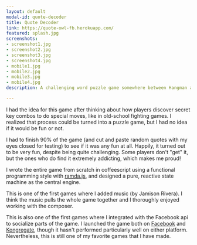 ```yaml
---
layout: default
modal-id: quote-decoder
title: Quote Decoder
link: https://quote-owl-fb.herokuapp.com/
featured: splash.jpg
screenshots:
- screenshot1.jpg
- screenshot2.jpg
- screenshot3.jpg
- screenshot4.jpg
- mobile1.jpg
- mobile2.jpg
- mobile3.jpg
- mobile4.jpg
description: A challenging word puzzle game somewhere between Hangman and Sudoku.

---
```


I had the idea for this game after thinking about how players discover secret key combos to do special moves, like in old-school fighting games.  I realized that process could be turned into a puzzle game, but I had no idea if it would be fun or not. 

I had to finish 90% of the game (and cut and paste random quotes with my eyes closed for testing) to see if it was any fun at all.  Happily, it turned out to be very fun, despite being quite challenging.  Some players don't "get" it, but the ones who do find it extremely addicting, which makes me proud!

I wrote the entire game from scratch in coffeescript using a functional programming style with [ramda.js](http://ramdajs.com/), and designed a pure, reactive state machine as the central engine.

This is one of the first games where I added music (by Jamison Rivera).  I think the music pulls the whole game together and I thoroughly enjoyed working with the composer.

This is also one of the first games where I integrated with the Facebook api to socialize parts of the game.  I launched the game both on [Facebook](https://www.facebook.com/games/quote-decoder/) and [Kongregate](http://www.kongregate.com/games/juggle_monkey/quote-owl-a-hidden-message-game), though it hasn't performed particularly well on either platform.  Nevertheless, this is still one of my favorite games that I have made.
